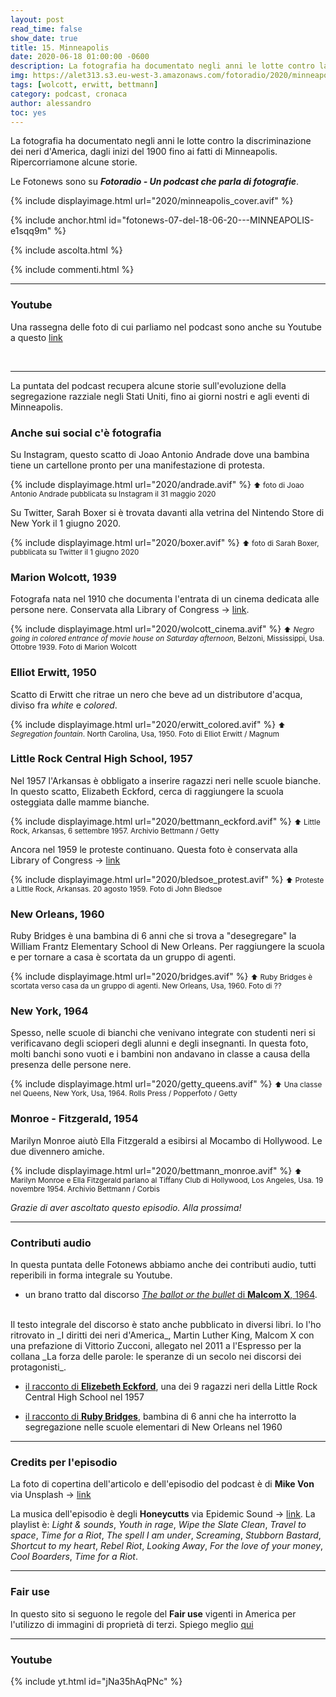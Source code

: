 ```yaml
---
layout: post
read_time: false
show_date: true
title: 15. Minneapolis
date: 2020-06-18 01:00:00 -0600
description: La fotografia ha documentato negli anni le lotte contro la discriminazione dei neri d'America, dagli inizi del 1900 fino ai recenti fatti di Minneapolis. Ripercorriamone alcune storie
img: https://alet313.s3.eu-west-3.amazonaws.com/fotoradio/2020/minneapolis_articolo.avif
tags: [wolcott, erwitt, bettmann]
category: podcast, cronaca
author: alessandro
toc: yes
---
```


La fotografia ha documentato negli anni le lotte contro la discriminazione dei neri d'America, dagli inizi del 1900 fino ai fatti di Minneapolis. Ripercorriamone alcune storie.
<!--more-->

Le Fotonews sono su **_Fotoradio - Un podcast che parla di fotografie_**.

{% include displayimage.html url="2020/minneapolis_cover.avif" %}

{% include anchor.html id="fotonews-07-del-18-06-20---MINNEAPOLIS-e1sqq9m" %}

{% include ascolta.html %}

{% include commenti.html %}

- - -


### Youtube

Una rassegna delle foto di cui parliamo nel podcast sono anche su Youtube a questo [link](https://youtu.be/wXyj7W_qhaw)

<br>

- - -

La puntata del podcast recupera alcune storie sull'evoluzione della segregazione razziale negli Stati Uniti, fino ai giorni nostri e agli eventi di Minneapolis.


### Anche sui social c'è fotografia

Su Instagram, questo scatto di Joao Antonio Andrade dove una bambina tiene un cartellone pronto per una manifestazione di protesta.

{% include displayimage.html url="2020/andrade.avif" %}
<small>⬆︎ foto di Joao Antonio Andrade pubblicata su Instagram il 31 maggio 2020</small>

Su Twitter, Sarah Boxer si è trovata davanti alla vetrina del Nintendo Store di New York il 1 giugno 2020.

{% include displayimage.html url="2020/boxer.avif" %}
<small>⬆︎ foto di Sarah Boxer, pubblicata su Twitter il 1 giugno 2020</small>



### Marion Wolcott, 1939

Fotografa nata nel 1910 che documenta l'entrata di un cinema dedicata alle persone nere. Conservata alla Library of Congress -> [link](https://www.loc.gov/pictures/item/2017754826/).

{% include displayimage.html url="2020/wolcott_cinema.avif" %}
<small>⬆︎ _Negro going in colored entrance of movie house on Saturday afternoon_, Belzoni, Mississippi, Usa. Ottobre 1939. Foto di Marion Wolcott</small>



### Elliot Erwitt, 1950

Scatto di Erwitt che ritrae un nero che beve ad un distributore d'acqua, diviso fra _white_ e _colored_.

{% include displayimage.html url="2020/erwitt_colored.avif" %}
<small>⬆︎ _Segregation fountain_. North Carolina, Usa, 1950. Foto di Elliot Erwitt / Magnum</small>



### Little Rock Central High School, 1957

Nel 1957 l'Arkansas è obbligato a inserire ragazzi neri nelle scuole bianche. In questo scatto, Elizabeth Eckford, cerca di raggiungere la scuola osteggiata dalle mamme bianche.

{% include displayimage.html url="2020/bettmann_eckford.avif" %}
<small>⬆︎ Little Rock, Arkansas, 6 settembre 1957. Archivio Bettmann / Getty</small>

Ancora nel 1959 le proteste continuano. Questa foto è conservata alla Library of Congress -> [link](https://www.loc.gov/item/2009632339/)

{% include displayimage.html url="2020/bledsoe_protest.avif" %}
<small>⬆︎ Proteste a Little Rock, Arkansas. 20 agosto 1959. Foto di John Bledsoe</small>


### New Orleans, 1960

Ruby Bridges è una bambina di 6 anni che si trova a "desegregare" la William Frantz Elementary School di New Orleans. Per raggiungere la scuola e per tornare a casa è scortata da un gruppo di agenti.

{% include displayimage.html url="2020/bridges.avif" %}
<small>⬆︎ Ruby Bridges è scortata verso casa da un gruppo di agenti. New Orleans, Usa, 1960. Foto di ??</small>



### New York, 1964

Spesso, nelle scuole di bianchi che venivano integrate con studenti neri si verificavano degli scioperi degli alunni e degli insegnanti. In questa foto, molti banchi sono vuoti e i bambini non andavano in classe a causa della presenza delle persone nere.

{% include displayimage.html url="2020/getty_queens.avif" %}
<small>⬆︎ Una classe nel Queens, New York, Usa, 1964. Rolls Press / Popperfoto / Getty</small>


### Monroe - Fitzgerald, 1954

Marilyn Monroe aiutò Ella Fitzgerald a esibirsi al Mocambo di Hollywood. Le due divennero amiche.

{% include displayimage.html url="2020/bettmann_monroe.avif" %}
<small>⬆︎ Marilyn Monroe e Ella Fitzgerald parlano al Tiffany Club di Hollywood, Los Angeles, Usa. 19 novembre 1954. Archivio Bettmann / Corbis</small>


_Grazie di aver ascoltato questo episodio. Alla prossima!_

- - -

### Contributi audio

In questa puntata delle Fotonews abbiamo anche dei contributi audio, tutti reperibili in forma integrale su Youtube.

* un brano tratto dal discorso [_The ballot or the bullet_ di **Malcom X**, 1964](https://www.youtube.com/watch?v=GML1ketVPmU).
</br>
Il testo integrale del discorso è stato anche pubblicato in diversi libri. Io l'ho ritrovato in _I diritti dei neri d'America_, Martin Luther King, Malcom X con una prefazione di Vittorio Zucconi, allegato nel 2011 a l'Espresso per la collana _La forza delle parole: le speranze di un secolo nei discorsi dei protagonisti_.

* [il racconto di **Elizebeth Eckford**](https://www.youtube.com/watch?v=CAPOvdOEYE8), una dei 9 ragazzi neri della Little Rock Central High School nel 1957

* [il racconto di **Ruby Bridges**](https://www.youtube.com/watch?v=lyRH_LK8v5c), bambina di 6 anni che ha interrotto la segregazione nelle scuole elementari di New Orleans nel 1960


- - -

### Credits per l'episodio

La foto di copertina dell'articolo e dell'episodio del podcast è di **Mike Von** via Unsplash -> [link](https://unsplash.com/photos/wLY9bHf-KUU)

La musica dell'episodio è degli **Honeycutts** via Epidemic Sound -> [link](https://www.epidemicsound.com/artists/honeycutts).
La playlist è: _Light & sounds_, _Youth in rage_, _Wipe the Slate Clean_, _Travel to space_, _Time for a Riot_, _The spell I am under_, _Screaming_, _Stubborn Bastard_, _Shortcut to my heart_, _Rebel Riot_, _Looking Away_, _For the love of your money_, _Cool Boarders_, _Time for a Riot_.

- - -


### Fair use

In questo sito si seguono le regole del **Fair use** vigenti in America per l'utilizzo di immagini di proprietà di terzi. Spiego meglio [qui](../../fair_use.html)


- - -

### Youtube

{% include yt.html id="jNa35hAqPNc" %}
